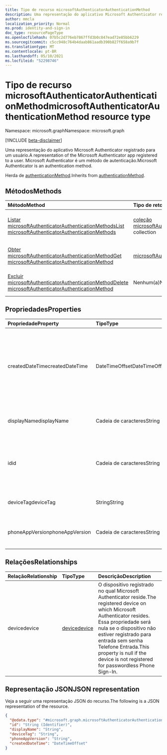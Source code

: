 ```yaml
---
title: Tipo de recurso microsoftAuthenticatorAuthenticationMethod
description: Uma representação do aplicativo Microsoft Authenticator registrado para um usuário. Microsoft Authenticator é um método de autenticação.
author: mmcla
localization_priority: Normal
ms.prod: identity-and-sign-in
doc_type: resourcePageType
ms.openlocfilehash: 07b5c2d776eb7867ffd3b0c847ead72e85bb6229
ms.sourcegitcommit: c5cc948c764b4daab861aadb390b827f658a9b7f
ms.translationtype: MT
ms.contentlocale: pt-BR
ms.lasthandoff: 05/10/2021
ms.locfileid: "52298746"
---
```

# <a name="microsoftauthenticatorauthenticationmethod-resource-type"></a><span data-ttu-id="09004-104">Tipo de recurso microsoftAuthenticatorAuthenticationMethod</span><span class="sxs-lookup"><span data-stu-id="09004-104">microsoftAuthenticatorAuthenticationMethod resource type</span></span>

<span data-ttu-id="09004-105">Namespace: microsoft.graph</span><span class="sxs-lookup"><span data-stu-id="09004-105">Namespace: microsoft.graph</span></span>

[!INCLUDE [beta-disclaimer](../../includes/beta-disclaimer.md)]

<span data-ttu-id="09004-106">Uma representação do aplicativo Microsoft Authenticator registrado para um usuário.</span><span class="sxs-lookup"><span data-stu-id="09004-106">A representation of the Microsoft Authenticator app registered to a user.</span></span> <span data-ttu-id="09004-107">Microsoft Authenticator é um método de autenticação.</span><span class="sxs-lookup"><span data-stu-id="09004-107">Microsoft Authenticator is an authentication method.</span></span>

<span data-ttu-id="09004-108">Herda de [authenticationMethod](../resources/authenticationmethod.md).</span><span class="sxs-lookup"><span data-stu-id="09004-108">Inherits from [authenticationMethod](../resources/authenticationmethod.md).</span></span>

## <a name="methods"></a><span data-ttu-id="09004-109">Métodos</span><span class="sxs-lookup"><span data-stu-id="09004-109">Methods</span></span>
|<span data-ttu-id="09004-110">Método</span><span class="sxs-lookup"><span data-stu-id="09004-110">Method</span></span>|<span data-ttu-id="09004-111">Tipo de retorno</span><span class="sxs-lookup"><span data-stu-id="09004-111">Return type</span></span>|<span data-ttu-id="09004-112">Descrição</span><span class="sxs-lookup"><span data-stu-id="09004-112">Description</span></span>|
|:---|:---|:---|
|[<span data-ttu-id="09004-113">Listar microsoftAuthenticatorAuthenticationMethods</span><span class="sxs-lookup"><span data-stu-id="09004-113">List microsoftAuthenticatorAuthenticationMethods</span></span>](../api/microsoftauthenticatorauthenticationmethod-list.md)|<span data-ttu-id="09004-114">[coleção microsoftAuthenticatorAuthenticationMethod](../resources/microsoftauthenticatorauthenticationmethod.md)</span><span class="sxs-lookup"><span data-stu-id="09004-114">[microsoftAuthenticatorAuthenticationMethod](../resources/microsoftauthenticatorauthenticationmethod.md) collection</span></span>|<span data-ttu-id="09004-115">Obter uma lista dos [objetos microsoftAuthenticatorAuthenticationMethod](../resources/microsoftauthenticatorauthenticationmethod.md) e suas propriedades.</span><span class="sxs-lookup"><span data-stu-id="09004-115">Get a list of the [microsoftAuthenticatorAuthenticationMethod](../resources/microsoftauthenticatorauthenticationmethod.md) objects and their properties.</span></span>|
|[<span data-ttu-id="09004-116">Obter microsoftAuthenticatorAuthenticationMethod</span><span class="sxs-lookup"><span data-stu-id="09004-116">Get microsoftAuthenticatorAuthenticationMethod</span></span>](../api/microsoftauthenticatorauthenticationmethod-get.md)|[<span data-ttu-id="09004-117">microsoftAuthenticatorAuthenticationMethod</span><span class="sxs-lookup"><span data-stu-id="09004-117">microsoftAuthenticatorAuthenticationMethod</span></span>](../resources/microsoftauthenticatorauthenticationmethod.md)|<span data-ttu-id="09004-118">Leia as propriedades e as relações de um [objeto microsoftAuthenticatorAuthenticationMethod.](../resources/microsoftauthenticatorauthenticationmethod.md)</span><span class="sxs-lookup"><span data-stu-id="09004-118">Read the properties and relationships of a [microsoftAuthenticatorAuthenticationMethod](../resources/microsoftauthenticatorauthenticationmethod.md) object.</span></span>|
|[<span data-ttu-id="09004-119">Excluir microsoftAuthenticatorAuthenticationMethod</span><span class="sxs-lookup"><span data-stu-id="09004-119">Delete microsoftAuthenticatorAuthenticationMethod</span></span>](../api/microsoftauthenticatorauthenticationmethod-delete.md)|<span data-ttu-id="09004-120">Nenhum(a)</span><span class="sxs-lookup"><span data-stu-id="09004-120">None</span></span>|<span data-ttu-id="09004-121">Exclui um [objeto microsoftAuthenticatorAuthenticationMethod.](../resources/microsoftauthenticatorauthenticationmethod.md)</span><span class="sxs-lookup"><span data-stu-id="09004-121">Deletes a [microsoftAuthenticatorAuthenticationMethod](../resources/microsoftauthenticatorauthenticationmethod.md) object.</span></span>|

## <a name="properties"></a><span data-ttu-id="09004-122">Propriedades</span><span class="sxs-lookup"><span data-stu-id="09004-122">Properties</span></span>
|<span data-ttu-id="09004-123">Propriedade</span><span class="sxs-lookup"><span data-stu-id="09004-123">Property</span></span>|<span data-ttu-id="09004-124">Tipo</span><span class="sxs-lookup"><span data-stu-id="09004-124">Type</span></span>|<span data-ttu-id="09004-125">Descrição</span><span class="sxs-lookup"><span data-stu-id="09004-125">Description</span></span>|
|:---|:---|:---|
|<span data-ttu-id="09004-126">createdDateTime</span><span class="sxs-lookup"><span data-stu-id="09004-126">createdDateTime</span></span>|<span data-ttu-id="09004-127">DateTimeOffset</span><span class="sxs-lookup"><span data-stu-id="09004-127">DateTimeOffset</span></span>|<span data-ttu-id="09004-128">A data e a hora em que esse aplicativo foi registrado.</span><span class="sxs-lookup"><span data-stu-id="09004-128">The date and time that this app was registered.</span></span> <span data-ttu-id="09004-129">Essa propriedade será nula se o dispositivo não estiver registrado para entrada sem senha Telefone Entrada.</span><span class="sxs-lookup"><span data-stu-id="09004-129">This property is null if the device is not registered for passwordless Phone Sign-In.</span></span>|
|<span data-ttu-id="09004-130">displayName</span><span class="sxs-lookup"><span data-stu-id="09004-130">displayName</span></span>|<span data-ttu-id="09004-131">Cadeia de caracteres</span><span class="sxs-lookup"><span data-stu-id="09004-131">String</span></span>|<span data-ttu-id="09004-132">O nome do dispositivo no qual esse aplicativo está registrado.</span><span class="sxs-lookup"><span data-stu-id="09004-132">The name of the device on which this app is registered.</span></span>|
|<span data-ttu-id="09004-133">id</span><span class="sxs-lookup"><span data-stu-id="09004-133">id</span></span>|<span data-ttu-id="09004-134">Cadeia de caracteres</span><span class="sxs-lookup"><span data-stu-id="09004-134">String</span></span>|<span data-ttu-id="09004-135">Um identificador exclusivo para esse método de autenticação.</span><span class="sxs-lookup"><span data-stu-id="09004-135">A unique identifier for this authentication method.</span></span> <span data-ttu-id="09004-136">Herdado da [autenticaçãoMethod](../resources/authenticationmethod.md)</span><span class="sxs-lookup"><span data-stu-id="09004-136">Inherited from [authenticationMethod](../resources/authenticationmethod.md)</span></span>|
|<span data-ttu-id="09004-137">deviceTag</span><span class="sxs-lookup"><span data-stu-id="09004-137">deviceTag</span></span>|<span data-ttu-id="09004-138">String</span><span class="sxs-lookup"><span data-stu-id="09004-138">String</span></span>|<span data-ttu-id="09004-139">Marcas que contêm metadados de aplicativo.</span><span class="sxs-lookup"><span data-stu-id="09004-139">Tags containing app metadata.</span></span>|
|<span data-ttu-id="09004-140">phoneAppVersion</span><span class="sxs-lookup"><span data-stu-id="09004-140">phoneAppVersion</span></span>|<span data-ttu-id="09004-141">Cadeia de caracteres</span><span class="sxs-lookup"><span data-stu-id="09004-141">String</span></span>|<span data-ttu-id="09004-142">Versão numérica dessa instância do Authenticator app.</span><span class="sxs-lookup"><span data-stu-id="09004-142">Numerical version of this instance of the Authenticator app.</span></span>|

## <a name="relationships"></a><span data-ttu-id="09004-143">Relações</span><span class="sxs-lookup"><span data-stu-id="09004-143">Relationships</span></span>
|<span data-ttu-id="09004-144">Relação</span><span class="sxs-lookup"><span data-stu-id="09004-144">Relationship</span></span>|<span data-ttu-id="09004-145">Tipo</span><span class="sxs-lookup"><span data-stu-id="09004-145">Type</span></span>|<span data-ttu-id="09004-146">Descrição</span><span class="sxs-lookup"><span data-stu-id="09004-146">Description</span></span>|
|:---|:---|:---|
|<span data-ttu-id="09004-147">device</span><span class="sxs-lookup"><span data-stu-id="09004-147">device</span></span>|[<span data-ttu-id="09004-148">device</span><span class="sxs-lookup"><span data-stu-id="09004-148">device</span></span>](../resources/device.md)|<span data-ttu-id="09004-149">O dispositivo registrado no qual Microsoft Authenticator reside.</span><span class="sxs-lookup"><span data-stu-id="09004-149">The registered device on which Microsoft Authenticator resides.</span></span> <span data-ttu-id="09004-150">Essa propriedade será nula se o dispositivo não estiver registrado para entrada sem senha Telefone Entrada.</span><span class="sxs-lookup"><span data-stu-id="09004-150">This property is null if the device is not registered for passwordless Phone Sign-In.</span></span>|

## <a name="json-representation"></a><span data-ttu-id="09004-151">Representação JSON</span><span class="sxs-lookup"><span data-stu-id="09004-151">JSON representation</span></span>
<span data-ttu-id="09004-152">Veja a seguir uma representação JSON do recurso.</span><span class="sxs-lookup"><span data-stu-id="09004-152">The following is a JSON representation of the resource.</span></span>
<!-- {
  "blockType": "resource",
  "keyProperty": "id",
  "@odata.type": "microsoft.graph.microsoftAuthenticatorAuthenticationMethod",
  "baseType": "microsoft.graph.authenticationMethod",
  "openType": false
}
-->
``` json
{
  "@odata.type": "#microsoft.graph.microsoftAuthenticatorAuthenticationMethod",
  "id": "String (Identifier)",
  "displayName": "String",
  "deviceTag": "String",
  "phoneAppVersion": "String",
  "createdDateTime": "DateTimeOffset"
}
```
